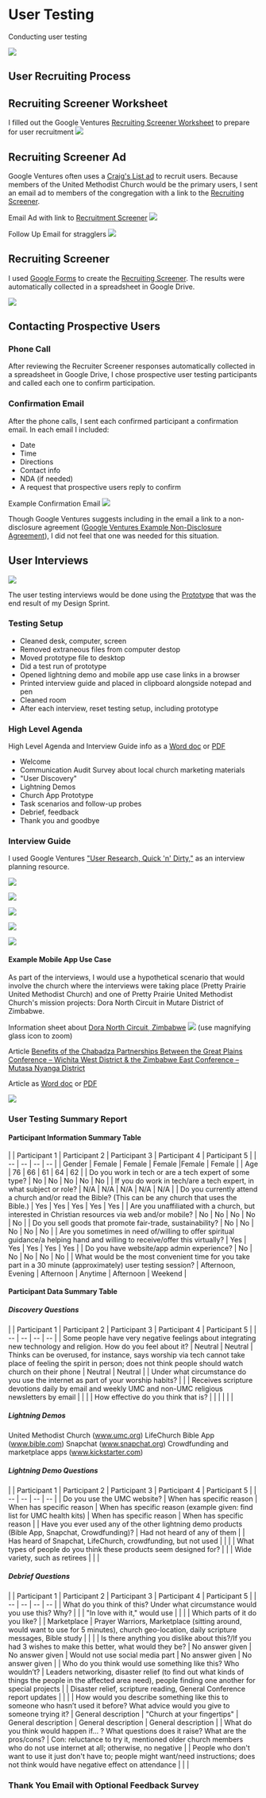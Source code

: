 # User Testing

Conducting user testing

![](user-testing/conducting-user-testing.jpg)

## User Recruiting Process

## Recruiting Screener Worksheet

I filled out the Google Ventures [Recruiting Screener Worksheet](http://www.gv.com/wp-content/uploads/2014/07/Google-Ventures-Research-Sprint-Screener-Worksheet.pdf) to prepare for user recruitment
![](user-testing/recruiting-screener-worksheet.jpg)

## Recruiting Screener Ad
Google Ventures often uses a [Craig's List ad](http://www.gv.com/wp-content/uploads/2014/07/Google-Ventures-Research-Sprint-Sample-Craigslist-ad.png) to recruit users. Because members of the United Methodist Church would be the primary users, I sent an email ad to members of the congregation with a link to the [Recruiting Screener](https://docs.google.com/forms/d/16BgZQXq5FDxPuzamTADUWCKCPkizIKzR7now_lNrozM/viewform?usp=send_form). 

Email Ad with link to [Recruitment Screener](https://docs.google.com/forms/d/16BgZQXq5FDxPuzamTADUWCKCPkizIKzR7now_lNrozM/viewform?usp=send_form)
![](user-testing/user-testing-email.jpg)

Follow Up Email for stragglers
![](user-testing/user-testing-email-follow-up.jpg)

## Recruiting Screener
I used [Google Forms](https://support.google.com/docs/answer/87809?hl=en) to create the [Recruiting Screener](https://docs.google.com/forms/d/16BgZQXq5FDxPuzamTADUWCKCPkizIKzR7now_lNrozM/viewform?usp=send_form). The results were automatically collected in a spreadsheet in Google Drive. 

[![](user-testing/recruiter-screener-live.jpg)](https://docs.google.com/forms/d/16BgZQXq5FDxPuzamTADUWCKCPkizIKzR7now_lNrozM/viewform?usp=send_form)

## Contacting Prospective Users

### Phone Call
After reviewing the Recruiter Screener responses automatically collected in a spreadsheet in Google Drive, I chose prospective user testing participants and called each one to confirm participation. 

### Confirmation Email

After the phone calls, I sent each confirmed participant a confirmation email. In each email I included:

* Date
* Time
* Directions
* Contact info
* NDA (if needed)
* A request that prospective users reply to confirm

Example Confirmation Email
![](user-testing/user-testing-confirmation-email.jpg)

Though Google Ventures suggests including in the email a link to a non-disclosure agreement ([Google Ventures Example Non-Disclosure Agreement](http://www.gv.com/wp-content/uploads/2014/07/Google-Ventures-Research-Sprint-Sample-NDA.pdf)), I did not feel that one was needed for this situation. 

## User Interviews

![](user-testing/do-not-disturb-sign.jpg)

The user testing interviews would be done using the [Prototype](prototype.md) that was the end result of my Design Sprint. 

### Testing Setup

* Cleaned desk, computer, screen
* Removed extraneous files from computer destop 
* Moved prototype file to desktop
* Did a test run of prototype
* Opened lightning demo and mobile app use case links in a browser
* Printed interview guide and placed in clipboard alongside notepad and pen
* Cleaned room
* After each interview, reset testing setup, including prototype

### High Level Agenda 

High Level Agenda and Interview Guide info as a [Word doc](https://drive.google.com/file/d/0B02bpu7HZwJRSkh5bGVzVXZTQ28/view?usp=sharing) or [PDF](https://drive.google.com/file/d/0B02bpu7HZwJRaWN1UEdVNU1hMkk/view?usp=sharing)

* Welcome
* Communication Audit Survey about local church marketing materials
* "User Discovery"
* Lightning Demos
* Church App Prototype
* Task scenarios and follow-up probes
* Debrief, feedback
* Thank you and goodbye

### Interview Guide 

I used Google Ventures ["User Research, Quick 'n' Dirty,"](http://www.gv.com/wp-content/uploads/2013/02/User-Research-Workshop_Google-Ventures_Feb2013.pdf) as an interview planning resource.

![](user-testing/interview-worksheet-1.jpg)

![](user-testing/interview-worksheet-2.jpg)

![](user-testing/interview-worksheet-3.jpg)

![](user-testing/interview-worksheet-4.jpg)

![](user-testing/interview-worksheet-5.jpg)

#### Example Mobile App Use Case

As part of the interviews, I would use a hypothetical scenario that would involve the church where the interviews were taking place (Pretty Prairie United Methodist Church) and one of Pretty Prairie United Methodist Church's mission projects: Dora North Circuit in Mutare District of Zimbabwe. 

Information sheet about [Dora North Circuit, Zimbabwe](https://drive.google.com/file/d/0B02bpu7HZwJRM2UyVXpRcm9hMkE/view?usp=sharing)
[![](user-testing/dora-north-mission.jpg)](https://drive.google.com/file/d/0B02bpu7HZwJRM2UyVXpRcm9hMkE/view?usp=sharing) (use magnifying glass icon to zoom)

Article [Benefits of the Chabadza Partnerships Between the Great Plains Conference – Wichita West District & the Zimbabwe East Conference – Mutasa Nyanga District](http://www.greatplainsumc.org/newsdetail/1095566)

Article as [Word doc](https://drive.google.com/file/d/0B02bpu7HZwJRSDhTdXp3akUyX28/view?usp=sharing) or [PDF](https://drive.google.com/file/d/0B02bpu7HZwJRLW8yVG1iMnNiaDQ/view?usp=sharing)

![](user-testing/interview-worksheet-6.jpg)

### User Testing Summary Report

#### Participant Information Summary Table

|  | Participant 1 | Participant 2 | Participant 3 | Participant 4 | Participant 5 | 
| -- | -- | -- | -- |
| Gender | Female | Female | Female |Female | Female | 
| Age | 76 | 66 | 61 | 64 | 62 | 
| Do you work in tech or are a tech expert of some type? | No  | No  | No  | No | No | 
| If you do work in tech/are a tech expert, in what subject or role? | N/A  | N/A  | N/A  | N/A | N/A | 
| Do you currently attend a church and/or read the Bible? (This can be any church that uses the Bible.) | Yes  | Yes  | Yes  | Yes | Yes | 
| Are you unaffiliated with a church, but interested in Christian resources via web and/or mobile? | No  | No  | No  | No | No |
| Do you sell goods that promote fair-trade, sustainability?  | No  | No  | No  | No | No |
| Are you sometimes in need of/willing to offer spiritual guidance/a helping hand and willing to receive/offer this virtually? | Yes  | Yes  | Yes  | Yes | Yes | 
| Do you have website/app admin experience? | No  | No  | No  | No | No |
| What would be the most convenient time for you take part in a 30 minute (approximately)  user testing session? | Afternoon, Evening  | Afternoon  | Anytime  | Afternoon | Weekend |

#### Participant Data Summary Table

##### Discovery Questions

|  | Participant 1 | Participant 2 | Participant 3 | Participant 4 | Participant 5 | 
| -- | -- | -- | -- |
| Some people have very negative feelings about integrating new technology and religion. How do you feel about it? | Neutral | Neutral | Thinks can be overused, for instance, says worship via tech cannot take place of feeling the spirit in person; does not think people should watch church on their phone | Neutral | Neutral |
| Under what circumstance do you use the internet as part of your worship habits? |  |  | Receives scripture devotions daily by email and weekly UMC and non-UMC religious newsletters by email |  |  |
| How effective do you think that is? |  |  |  |  |  |

##### Lightning Demos
United Methodist Church (www.umc.org)
LifeChurch Bible App (www.bible.com)
Snapchat (www.snapchat.org)
Crowdfunding and marketplace apps (www.kickstarter.com)

##### Lightning Demo Questions

|  | Participant 1 | Participant 2 | Participant 3 | Participant 4 | Participant 5 | 
| -- | -- | -- | -- |
| Do you use the UMC website? | When has specific reason | When has specific reason | When has specific reason (example given: find list for UMC health kits) | When has specific reason | When has specific reason |
| Have you ever used any of the other lightning demo products (Bible App, Snapchat, Crowdfunding)? | Had not heard of any of them |  | Has heard of Snapchat, LifeChurch, crowdfunding, but not used |  |  |
| What types of people do you think these products seem designed for? |  |  | Wide variety, such as retirees |  |  |

##### Debrief Questions

|  | Participant 1 | Participant 2 | Participant 3 | Participant 4 | Participant 5 | 
| -- | -- | -- | -- |
| What do you think of this? Under what circumstance would you use this? Why?  |  |  | "In love with it," would use |  |  |
| Which parts of it do you like? |  | Marketplace | Prayer Warriors, Marketplace (sitting around, would want to use for 5 minutes), church geo-location, daily scripture messages, Bible study |  |  |
| Is there anything you dislike about this?/If you had 3 wishes to make this better, what would they be? | No answer given | No answer given | Would not use social media part | No answer given | No answer given |
| Who do you think would use something like this? Who wouldn’t?   | Leaders networking, disaster relief (to find out what kinds of things the people in the affected area need), people finding one another for special projects |  | Disaster relief, scripture reading, General Conference report updates |  |  |
| How would you describe something like this to someone who hasn’t used it before? What advice would you give to someone trying it?   | General description | "Church at your fingertips" | General description  | General description  | General description |
| What do you think would happen if... ? What questions does it raise? What are the pros/cons? | Con: reluctance to try it, mentioned older church members who do not use internet at all; otherwise, no negative |  | People who don't want to use it just don't have to; people might want/need instructions; does not think would have negative effect on attendance |  |  |

### Thank You Email with Optional Feedback Survey
